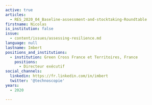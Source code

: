 ```yaml
---
active: true
articles:
  - RES_2020_04_Baseline-assessment-and-stocktaking-Roundtable
firstname: Nicolas
is_institution: false
issue:
  - content/issues/assessing-resilience.md
language: null
lastname: Imbert
positions_and_institutions:
  - institution: Green Cross France et Territoires, France
    positions:
      - Directeur exécutif
social_channels:
  linkedin: https://fr.linkedin.com/in/imbert
  twitter: '@technoscopie'
years:
  - 2020

---
```

